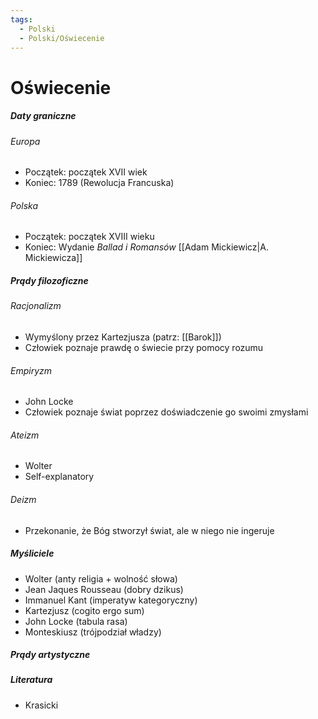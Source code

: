 ```yaml
---
tags:
  - Polski
  - Polski/Oświecenie
---
```

# Oświecenie
##### Daty graniczne
###### Europa
- Początek: początek XVII wiek
- Koniec: 1789 (Rewolucja Francuska)
###### Polska
- Początek: początek XVIII wieku
- Koniec: Wydanie _Ballad i Romansów_ [[Adam Mickiewicz|A. Mickiewicza]]
##### Prądy filozoficzne
###### Racjonalizm
- Wymyślony przez Kartezjusza (patrz: [[Barok]])
- Człowiek poznaje prawdę o świecie przy pomocy rozumu
###### Empiryzm
- John Locke
- Człowiek poznaje świat poprzez doświadczenie go swoimi zmysłami
###### Ateizm
- Wolter
- Self-explanatory
###### Deizm
- Przekonanie, że Bóg stworzył świat, ale w niego nie ingeruje
##### Myśliciele
- Wolter (anty religia + wolność słowa)
- Jean Jaques Rousseau (dobry dzikus)
- Immanuel Kant (imperatyw kategoryczny)
- Kartezjusz (cogito ergo sum)
- John Locke (tabula rasa)
- Monteskiusz (trójpodział władzy)

##### Prądy artystyczne
##### Literatura
- Krasicki